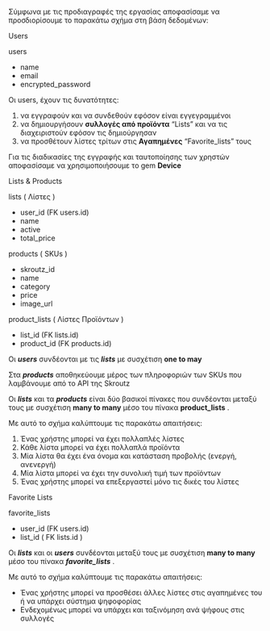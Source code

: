 Σύμφωνα με τις προδιαγραφές της εργασίας αποφασίσαμε να προσδιορίσουμε το παρακάτω σχήμα στη βάση δεδομένων:

Users

users

- name
- email
- encrypted_password


Οι users, έχουν τις δυνατότητες:

1.  να εγγραφούν και να συνδεθούν εφόσον είναι εγγεγραμμένοι
2.  να δημιουργήσουν **συλλογές από προϊόντα** “Lists” και να τις διαχειριστούν εφόσον τις δημιούργησαν
3.  να προσθέτουν λίστες τρίτων στις **Αγαπημένες** “Favorite\_lists” τους


Για τις διαδικασίες της εγγραφής και ταυτοποίησης των χρηστών αποφασίσαμε να χρησιμοποιήσουμε το gem **Device**



Lists & Products

lists ( Λίστες )

- user_id (FK users.id)
- name
- active
- total_price

products  ( SKUs )

- skroutz_id
- name
- category
- price
- image_url

product\_lists ( Λίστες Προϊόντων )

- list_id (FK lists.id)
- product_id (FK products.id)

Οι ***users*** συνδέονται με τις ***lists*** με συσχέτιση **one to may**

Στα ***products*** αποθηκεύουμε μέρος των πληροφοριών των SKUs που λαμβάνουμε από το API της Skroutz

Οι ***lists*** και τα ***products*** είναι δύο βασικοί πίνακες που συνδέονται μεταξύ τους με συσχέτιση **many to many** μέσο του πίνακα **product\_lists** .

Με αυτό το σχήμα καλύπτουμε τις παρακάτω απαιτήσεις:

1.  Ένας χρήστης μπορεί να έχει πολλαπλές λίστες
2.  Κάθε λίστα μπορεί να έχει πολλαπλά προϊόντα
3.  Μία λίστα θα έχει ένα όνομα και κατάσταση προβολής (ενεργή,  ανενεργή)
4.  Μία λίστα μπορεί να έχει την συνολική τιμή των προϊόντων
5.  Ένας χρήστης μπορεί να επεξεργαστεί μόνο τις δικές του λίστες




Favorite Lists

favorite\_lists

- user_id (FK users.id)
- list_id ( FK lists.id )


Οι ***lists*** και οι ***users*** συνδέονται μεταξύ τους με συσχέτιση **many to many** μέσο του πίνακα ***favorite\_lists*** .

Με αυτό το σχήμα καλύπτουμε τις παρακάτω απαιτήσεις:

-   Ένας χρήστης μπορεί να προσθέσει άλλες λίστες στις αγαπημένες του ή να υπάρχει σύστημα ψηφοφορίας
-   Ενδεχομένως μπορεί να υπάρχει και ταξινόμηση ανά ψήφους στις συλλογές


